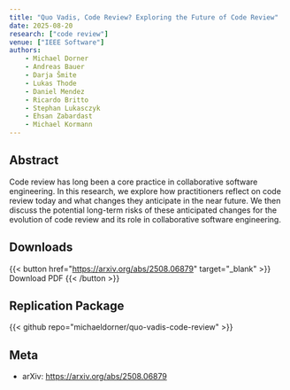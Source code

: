 ```yaml
---
title: "Quo Vadis, Code Review? Exploring the Future of Code Review"
date: 2025-08-20
research: ["code review"]
venue: ["IEEE Software"]
authors:
    - Michael Dorner
    - Andreas Bauer
    - Darja Šmite
    - Lukas Thode
    - Daniel Mendez
    - Ricardo Britto
    - Stephan Lukasczyk
    - Ehsan Zabardast
    - Michael Kormann
---
```


## Abstract

Code review has long been a core practice in collaborative software engineering. In this research, we explore how practitioners reflect on code review today and what changes they anticipate in the near future. We then discuss the potential long-term risks of these anticipated changes for the evolution of code review and its role in collaborative software engineering.

## Downloads

{{< button href="<https://arxiv.org/abs/2508.06879>" target="_blank" >}}
Download PDF
{{< /button >}}

## Replication Package

{{< github repo="michaeldorner/quo-vadis-code-review" >}}

## Meta

- arXiv: <https://arxiv.org/abs/2508.06879>
